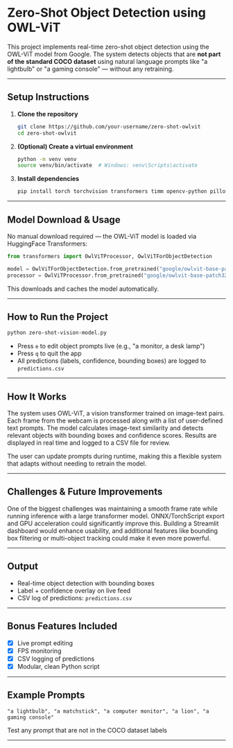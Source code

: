 # Zero-Shot Object Detection using OWL-ViT

This project implements real-time zero-shot object detection using the OWL-ViT model from Google. The system detects objects that are **not part of the standard COCO dataset** using natural language prompts like "a lightbulb" or "a gaming console" — without any retraining.

---

##  Setup Instructions

1. **Clone the repository**
   ```bash
   git clone https://github.com/your-username/zero-shot-owlvit
   cd zero-shot-owlvit
   ```

2. **(Optional) Create a virtual environment**
   ```bash
   python -m venv venv
   source venv/bin/activate  # Windows: venv\Scripts\activate
   ```

3. **Install dependencies**
   ```bash
   pip install torch torchvision transformers timm opencv-python pillow
   ```

---

## Model Download & Usage

No manual download required — the OWL-ViT model is loaded via HuggingFace Transformers:

```python
from transformers import OwlViTProcessor, OwlViTForObjectDetection

model = OwlViTForObjectDetection.from_pretrained("google/owlvit-base-patch32")
processor = OwlViTProcessor.from_pretrained("google/owlvit-base-patch32")
```

This downloads and caches the model automatically.

---

## How to Run the Project

```bash
python zero-shot-vision-model.py
```

- Press `e` to edit object prompts live (e.g., "a monitor, a desk lamp")
- Press `q` to quit the app
- All predictions (labels, confidence, bounding boxes) are logged to `predictions.csv`

---


## How It Works

The system uses OWL-ViT, a vision transformer trained on image-text pairs. Each frame from the webcam is processed along with a list of user-defined text prompts. The model calculates image-text similarity and detects relevant objects with bounding boxes and confidence scores. Results are displayed in real time and logged to a CSV file for review.

The user can update prompts during runtime, making this a flexible system that adapts without needing to retrain the model.

---

## Challenges & Future Improvements

One of the biggest challenges was maintaining a smooth frame rate while running inference with a large transformer model. ONNX/TorchScript export and GPU acceleration could significantly improve this. Building a Streamlit dashboard would enhance usability, and additional features like bounding box filtering or multi-object tracking could make it even more powerful.

---

## Output

- Real-time object detection with bounding boxes
- Label + confidence overlay on live feed
- CSV log of predictions: `predictions.csv`

---

## Bonus Features Included

- [x] Live prompt editing
- [x] FPS monitoring
- [x] CSV logging of predictions
- [x] Modular, clean Python script

---

## Example Prompts

```text
"a lightbulb", "a matchstick", "a computer monitor", "a lion", "a gaming console"
```

Test any prompt that are not in the COCO dataset labels

---


